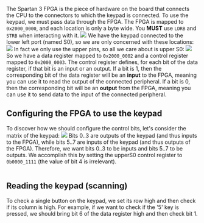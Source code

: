 The Spartan 3 FPGA is the piece of hardware on the board that connects the CPU to the connectors to which the keypad is connected. To use the keypad, we must pass data through the FPGA.
The FPGA is mapped to `0x2000_0000`, and each location is only a byte wide. You **MUST** use `LDRB` and `STRB` when interacting with it.
![](Pasted%20image%2020230315154347.png)
We have the keypad connected to the lower left port (named S0), so we are only concerned with these locations:
![](Pasted%20image%2020230315154822.png)
In fact we only use the upper pins, so all we care about is upper S0:
![](Pasted%20image%2020230315155011.png)
So we have a data register mapped to `0x2000_0002` and a control register mapped to `0x2000_0003`.
The control register defines, for each bit of the data register, if that bit is an input or an output. If a bit is 1, then the corresponding bit of the data register will be an **input** to the FPGA, meaning you can use it to read the output of the connected peripheral. If a bit is 0, then the corresponding bit will be an **output** from the FPGA, meaning you can use it to send data to the input of the connected peripheral.

## Configuring the FPGA to use the keypad
To discover how we should configure the control bits, let's consider the matrix of the keypad:
![](Pasted%20image%2020230315154332.png)
Bits 0..3 are outputs of the keypad (and thus inputs to the FPGA), while bits 5..7 are inputs of the keypad (and thus outputs of the FPGA). Therefore, we want bits 0..3 to be inputs and bits 5..7 to be outputs. We accomplish this by setting the upperS0 control register to `0b0000_1111` (the value of bit 4 is irrelevant).

```
```

## Reading the keypad (scanning)
To check a single button on the keypad, we set its row high and then check if its column is high. For example, if we want to check if the '5' key is pressed, we should bring bit 6 of the data register high and then check bit 1.